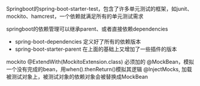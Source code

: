 Springboot的spring-boot-starter-test，包含了许多单元测试的框架，如junit、mockito、hamcrest，一个依赖就满足所有的单元测试需求

springboot的依赖管理可以继承parent、或者直接依赖dependencies
- spring-boot-dependencies 定义好了所有的依赖版本
- spring-boot-starter-parent 在上面的基础上又增加了一些插件的版本


mockito
@ExtendWith(MockitoExtension.class) 必须加的
@MockBean，模拟一个没有完成的bean，用when().thenReturn()模拟其逻辑
@InjectMocks, 加载被测试对象上，被测试对象的依赖对象会被替换成MockBean